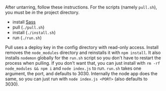 After untarring, follow these instructions. For the scripts (namely `pull.sh`),
you must be _in_ the project directory.

- install [Sass](https://sass-lang.com/install)
- pull (`./pull.sh`)
- install (`./install.sh`)
- run (`./run.sh`)

Pull uses a deploy key in the config directory with read-only access.
Install removes the `node_modules` directory and reinstalls it with
`npm install`. It also installs `nodemon` globally for the `run.sh`
script so you don't have to restart the process when pulling. If you
don't want that, you can just install with `rm -rf node_modules && npm i`
and `node index.js` to run. `run.sh` takes one argument, the port, and
defaults to 3030. Internally the node app does the same, so you can
just run with `node index.js <PORT>` (also defaults to 3030).

